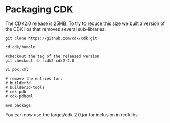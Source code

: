 # Packaging CDK

The CDK2.0 release is 25MB. To try to reduce this size we built a version of the CDK libs that removes several sub-libraries.

```
git clone https://github.com/cdk/cdk.git

cd cdk/bundle

#checkout the tag of the released version
git checkout -b rcdk2 cdk2-2.0

vi pox.xml

# remove the entries for:
# builder3d
# builder3d-tools
# cdk-pdb
# cdk-pdbcml

mvn package
```

You can now use the target/cdk-2.0.jar for inclusion in rcdklibs


